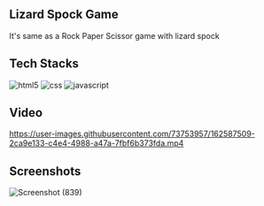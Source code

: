 ## Lizard Spock Game

It's same as a Rock Paper Scissor game with lizard spock

## Tech Stacks

<img src="https://img.shields.io/badge/HTML5-E34F26?style=for-the-badge&logo=html5&logoColor=white" alt="html5" />
<img src="https://img.shields.io/badge/CSS3-1572B6?style=for-the-badge&logo=css3&logoColor=white" alt="css" />
<img src="https://img.shields.io/badge/JavaScript-F7DF1E?style=for-the-badge&logo=javascript&logoColor=black" alt="javascript" />

## Video

https://user-images.githubusercontent.com/73753957/162587509-2ca9e133-c4e4-4988-a47a-7fbf6b373fda.mp4

## Screenshots
![Screenshot (839)](https://user-images.githubusercontent.com/73753957/162587515-2b4810aa-ffac-49e9-84d1-7054f4bb431d.png)
